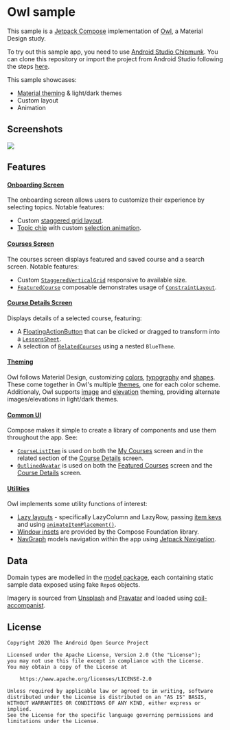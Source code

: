 # Owl sample

This sample is a [Jetpack Compose][compose] implementation of [Owl][owl], a Material Design study.

To try out this sample app, you need to use 
[Android Studio Chipmunk](https://developer.android.com/studio).
You can clone this repository or import the
project from Android Studio following the steps
[here](https://developer.android.com/jetpack/compose/setup#sample).

This sample showcases:

* [Material theming][materialtheming] & light/dark themes
* Custom layout
* Animation

## Screenshots

<img src="screenshots/owl.gif"/>

## Features

#### [Onboarding Screen](app/src/main/java/com/example/owl/ui/onboarding)
The onboarding screen allows users to customize their experience by selecting topics. Notable features:
* Custom [staggered grid layout](app/src/main/java/com/example/owl/ui/onboarding/Onboarding.kt#L239).
* [Topic chip](app/src/main/java/com/example/owl/ui/onboarding/Onboarding.kt#L171) with custom [selection animation](app/src/main/java/com/example/owl/ui/onboarding/Onboarding.kt#L157).

#### [Courses Screen](app/src/main/java/com/example/owl/ui/courses)
The courses screen displays featured and saved course and a search screen. Notable features:
* Custom [`StaggeredVerticalGrid`](app/src/main/java/com/example/owl/ui/courses/FeaturedCourses.kt#L161) responsive to available size.
* [`FeaturedCourse`](app/src/main/java/com/example/owl/ui/courses/FeaturedCourses.kt#L70) composable demonstrates usage of [`ConstraintLayout`](https://developer.android.com/reference/kotlin/androidx/compose/foundation/layout/package-summary.html#ConstraintLayout(androidx.compose.ui.Modifier,%20kotlin.Function1)).

#### [Course Details Screen](app/src/main/java/com/example/owl/ui/course/CourseDetails.kt)
Displays details of a selected course, featuring:

* A [FloatingActionButton](https://material.io/components/buttons-floating-action-button) that can be clicked or dragged to transform into a [`LessonsSheet`](app/src/main/java/com/example/owl/ui/course/CourseDetails.kt#L309).
* A selection of [`RelatedCourses`](app/src/main/java/com/example/owl/ui/course/CourseDetails.kt#L262) using a nested `BlueTheme`.

#### [Theming](app/src/main/java/com/example/owl/ui/theme)
Owl follows Material Design, customizing [colors](app/src/main/java/com/example/owl/ui/theme/Color.kt), [typography](app/src/main/java/com/example/owl/ui/theme/Type.kt) and [shapes](app/src/main/java/com/example/owl/ui/theme/Shape.kt). These come together in Owl's multiple [themes](app/src/main/java/com/example/owl/ui/theme/Theme.kt), one for each color scheme. Additionaly, Owl supports [image](app/src/main/java/com/example/owl/ui/theme/Images.kt) and [elevation](app/src/main/java/com/example/owl/ui/theme/Elevation.kt) theming, providing alternate images/elevations in light/dark themes.

#### [Common UI](app/src/main/java/com/example/owl/ui/common)
Compose makes it simple to create a library of components and use them throughout the app. See:
* [`CourseListItem`](app/src/main/java/com/example/owl/ui/common/CourseListItem.kt) is used on both the [My Courses](app/src/main/java/com/example/owl/ui/courses/MyCourses.kt) screen and in the related section of the [Course Details](app/src/main/java/com/example/owl/ui/course/CourseDetails.kt) screen.
* [`OutlinedAvatar`](app/src/main/java/com/example/owl/ui/common/OutlinedAvatar.kt) is used on both the [Featured Courses](app/src/main/java/com/example/owl/ui/courses/FeaturedCourses.kt) screen and the [Course Details](app/src/main/java/com/example/owl/ui/course/CourseDetails.kt) screen.

#### [Utilities](app/src/main/java/com/example/owl/ui/utils/)
Owl implements some utility functions of interest:
* [Lazy layouts](https://developer.android.com/jetpack/compose/lists) - specifically LazyColumn and LazyRow, passing [item keys](https://developer.android.com/jetpack/compose/lists#item-keys) and using [`animateItemPlacement()`](https://developer.android.com/reference/kotlin/androidx/compose/foundation/lazy/LazyItemScope#(androidx.compose.ui.Modifier).animateItemPlacement(androidx.compose.animation.core.FiniteAnimationSpec)).
* [Window insets](https://developer.android.com/reference/kotlin/androidx/compose/foundation/layout/WindowInsets) are provided by the Compose Foundation library.
* [NavGraph](app/src/main/java/com/example/owl/ui/NavGraph.kt) models navigation within the app using [Jetpack Navigation](https://developer.android.com/jetpack/compose/navigation).

## Data
Domain types are modelled in the [model package](app/src/main/java/com/example/owl/model), each containing static sample data exposed using fake `Repo`s objects.

Imagery is sourced from [Unsplash](https://unsplash.com/) and [Pravatar](https://pravatar.cc/) and loaded using [coil-accompanist][coil-accompanist].


## License
```
Copyright 2020 The Android Open Source Project

Licensed under the Apache License, Version 2.0 (the "License");
you may not use this file except in compliance with the License.
You may obtain a copy of the License at

    https://www.apache.org/licenses/LICENSE-2.0

Unless required by applicable law or agreed to in writing, software
distributed under the License is distributed on an "AS IS" BASIS,
WITHOUT WARRANTIES OR CONDITIONS OF ANY KIND, either express or implied.
See the License for the specific language governing permissions and
limitations under the License.
```

[compose]: https://developer.android.com/jetpack/compose
[owl]: https://material.io/design/material-studies/owl.html
[materialtheming]: https://material.io/design/material-theming/overview.html#material-theming
[coil-accompanist]: https://google.github.io/accompanist/coil/
